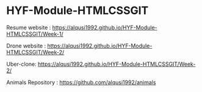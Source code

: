 # HYF-Module-HTMLCSSGIT


Resume website : https://alqusi1992.github.io/HYF-Module-HTMLCSSGIT/Week-1/

Drone website : https://alqusi1992.github.io/HYF-Module-HTMLCSSGIT/Week-2/

Uber-clone:  https://alqusi1992.github.io/HYF-Module-HTMLCSSGIT/Week-2/

Animals Repository : https://github.com/alqusi1992/animals
